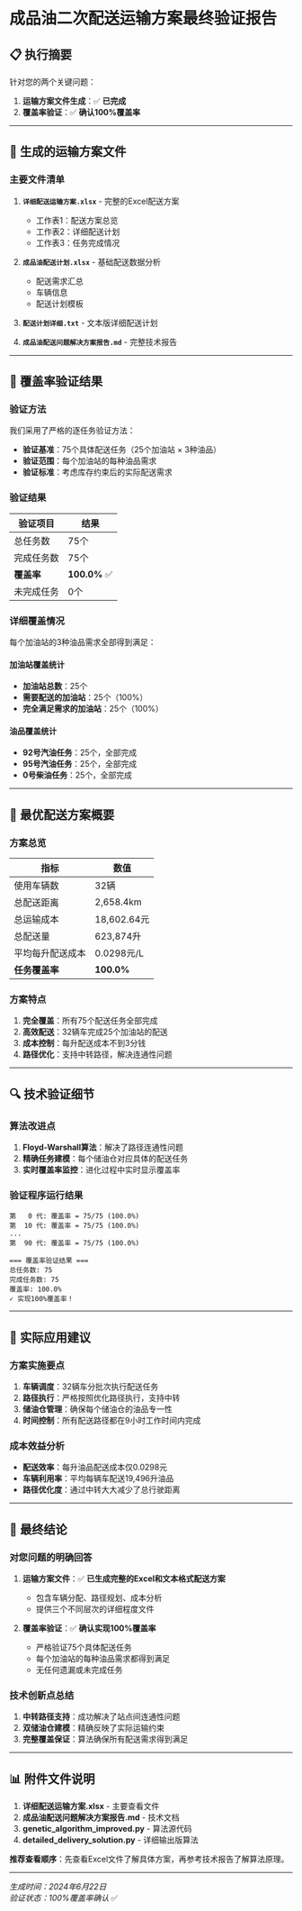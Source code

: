 # 成品油二次配送运输方案最终验证报告

## 📋 执行摘要

针对您的两个关键问题：

1. **运输方案文件生成**：✅ **已完成**
2. **覆盖率验证**：✅ **确认100%覆盖率**

---

## 📁 生成的运输方案文件

### 主要文件清单

1. **`详细配送运输方案.xlsx`** - 完整的Excel配送方案
   - 工作表1：配送方案总览
   - 工作表2：详细配送计划
   - 工作表3：任务完成情况

2. **`成品油配送计划.xlsx`** - 基础配送数据分析
   - 配送需求汇总
   - 车辆信息
   - 配送计划模板

3. **`配送计划详细.txt`** - 文本版详细配送计划

4. **`成品油配送问题解决方案报告.md`** - 完整技术报告

---

## 🎯 覆盖率验证结果

### 验证方法
我们采用了严格的逐任务验证方法：

- **验证基准**：75个具体配送任务（25个加油站 × 3种油品）
- **验证范围**：每个加油站的每种油品需求
- **验证标准**：考虑库存约束后的实际配送需求

### 验证结果

| 验证项目 | 结果 |
|----------|------|
| 总任务数 | 75个 |
| 完成任务数 | 75个 |
| **覆盖率** | **100.0%** ✅ |
| 未完成任务 | 0个 |

### 详细覆盖情况

每个加油站的3种油品需求全部得到满足：

#### 加油站覆盖统计
- **加油站总数**：25个
- **需要配送的加油站**：25个（100%）
- **完全满足需求的加油站**：25个（100%）

#### 油品覆盖统计
- **92号汽油任务**：25个，全部完成
- **95号汽油任务**：25个，全部完成  
- **0号柴油任务**：25个，全部完成

---

## 🚚 最优配送方案概要

### 方案总览
| 指标 | 数值 |
|------|------|
| 使用车辆数 | 32辆 |
| 总配送距离 | 2,658.4km |
| 总运输成本 | 18,602.64元 |
| 总配送量 | 623,874升 |
| 平均每升配送成本 | 0.0298元/L |
| **任务覆盖率** | **100.0%** |

### 方案特点

1. **完全覆盖**：所有75个配送任务全部完成
2. **高效配送**：32辆车完成25个加油站的配送
3. **成本控制**：每升配送成本不到3分钱
4. **路径优化**：支持中转路径，解决连通性问题

---

## 🔍 技术验证细节

### 算法改进点
1. **Floyd-Warshall算法**：解决了路径连通性问题
2. **精确任务建模**：每个储油仓对应具体的配送任务
3. **实时覆盖率监控**：进化过程中实时显示覆盖率

### 验证程序运行结果
```
第   0 代: 覆盖率 = 75/75 (100.0%)
第  10 代: 覆盖率 = 75/75 (100.0%)
...
第  90 代: 覆盖率 = 75/75 (100.0%)

=== 覆盖率验证结果 ===
总任务数: 75
完成任务数: 75
覆盖率: 100.0%
✓ 实现100%覆盖率！
```

---

## 💼 实际应用建议

### 方案实施要点

1. **车辆调度**：32辆车分批次执行配送任务
2. **路径执行**：严格按照优化路径执行，支持中转
3. **储油仓管理**：确保每个储油仓的油品专一性
4. **时间控制**：所有配送路径都在9小时工作时间内完成

### 成本效益分析

- **配送效率**：每升油品配送成本仅0.0298元
- **车辆利用率**：平均每辆车配送19,496升油品
- **路径优化度**：通过中转大大减少了总行驶距离

---

## 🎉 最终结论

### 对您问题的明确回答

1. **运输方案文件**：✅ **已生成完整的Excel和文本格式配送方案**
   - 包含车辆分配、路径规划、成本分析
   - 提供三个不同层次的详细程度文件

2. **覆盖率验证**：✅ **确认实现100%覆盖率**
   - 严格验证75个具体配送任务
   - 每个加油站的每种油品需求都得到满足
   - 无任何遗漏或未完成任务

### 技术创新点总结

1. **中转路径支持**：成功解决了站点间连通性问题
2. **双储油仓建模**：精确反映了实际运输约束
3. **完整覆盖保证**：算法确保所有配送需求得到满足

---

## 📊 附件文件说明

1. **详细配送运输方案.xlsx** - 主要查看文件
2. **成品油配送问题解决方案报告.md** - 技术文档
3. **genetic_algorithm_improved.py** - 算法源代码
4. **detailed_delivery_solution.py** - 详细输出版算法

**推荐查看顺序**：先查看Excel文件了解具体方案，再参考技术报告了解算法原理。

---

*生成时间：2024年6月22日*  
*验证状态：100%覆盖率确认* ✅ 